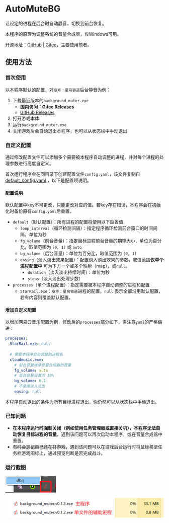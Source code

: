 # AutoMuteBG

让设定的进程在后台时自动静音，切换到前台恢复。

本程序的原理为调整系统的音量合成器，仅Windows可用。

开源地址：[GitHub](https://github.com/lingkai5wu/AutoMuteBG) | [Gitee](https://gitee.com/lingkai5wu/AutoMuteBG)，主要使用前者。

## 使用方法

### 首次使用

以本程序默认的配置，对`崩坏：星穹铁道`后台静音为例：

1. 下载最近版本的`background_muter.exe`
    - **国内访问：[Gitee Releases](https://gitee.com/lingkai5wu/AutoMuteBG/releases/latest)**
    - [GitHub Releases](https://github.com/lingkai5wu/AutoMuteBG/releases/latest)
2. 打开游戏本体
3. 运行`background_muter.exe`
4. 关闭游戏后会自动退出本程序，也可以从状态栏中手动退出

### 自定义配置

通过修改配置文件可以添加多个需要被本程序自动调整的进程，并对每个进程的处理参数进行高度自定义。

首次运行程序会在同目录下创建配置文件`config.yaml`，该文件复制自[default_config.yaml](resource/default_config.yaml)
，以下是配置项说明。

#### 配置说明

默认配置中key不可更改，只能更改对应的值。若key存在错误，本程序会在初始化时备份原有`config.yaml`后重置。

- `default`（默认配置）：所有进程的配置将使用以下缺省值
    - `loop_interval`（循环检测间隔）：指定程序循环检测前台窗口的时间间隔，单位为秒
    - `fg_volume`（前台音量）：指定目标进程前台音量的期望大小，单位为百分比，取值范围为 `[0, 1]` 或 `auto`
    - `bg_volume`（后台音量）：单位为百分比，取值范围为 `[0, 1]`
    - `easing`（淡入淡出效果配置）：配置淡入淡出效果的参数，取值范围**仅单个进程配置中**
      可为下方一个或多个映射（map），或`null`。
        - `duration`（淡入淡出持续时间）：单位为秒
        - `steps`（淡入淡出处理步数）
- `processes`（单个进程配置）：指定需要被本程序自动调整的进程和配置
    - `StarRail.exe`：`崩坏：星穹铁道`进程的配置，`null` 表示全部沿用默认配置，若有内容则覆盖默认配置。

#### 增加自定义配置

以增加网易云音乐配置为例，修改后的`processes`部分如下，需注意`yaml`的严格缩进：

```yaml
processes:
  StarRail.exe: null

  # 需要本程序自动调整的进程名
  cloudmusic.exe:
    # 前台音量继承音量合成器的音量
    fg_volume: auto
    # 后台音量设置为 10%
    bg_volume: 0.1
    # 不使用淡入淡出
    easing: null
```

本程序自动退出的条件为所有目标进程退出，你仍然可以从状态栏中手动退出。

### 已知问题

- **在本程序运行时强制关闭（例如使用任务管理器或直接关机），本程序无法自动恢复目标进程的音量**，遇到该问题可以再次启动本程序，或在音量合成器中重置。
- ~~有时会忘记自己还在打游戏~~，遇到该问题可以在游戏后台运行时将鼠标移至任务栏游戏图标上，通过预览判断是否完成战斗。

### 运行截图

![image-20230506110911354](README.assets/image-20230506110911354.png)

![image-20230506111158848](README.assets/image-20230506111158848.png)